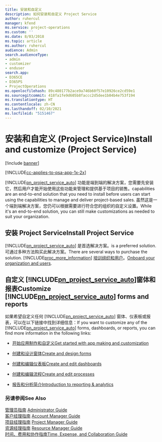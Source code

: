 ```yaml
---
title: 安装和自定义
description: 如何安装和自定义 Project Service
author: ruhercul
manager: kfend
ms.service: project-operations
ms.custom: ''
ms.date: 8/03/2018
ms.topic: article
ms.author: ruhercul
audience: Admin
search.audienceType:
- admin
- customizer
- enduser
search.app:
- D365CE
- D365PS
- ProjectOperations
ms.openlocfilehash: 89c480177b2ace9a746b60f57e10926ce2cd59e1
ms.sourcegitcommit: 418fa1fe9d605b8faccc2d5dee1b04b4e753f194
ms.translationtype: HT
ms.contentlocale: zh-CN
ms.lasthandoff: 02/10/2021
ms.locfileid: "5151467"
---
```

# <a name="install-and-customize-project-service"></a><span data-ttu-id="a895f-103">安装和自定义 (Project Service)</span><span class="sxs-lookup"><span data-stu-id="a895f-103">Install and customize (Project Service)</span></span>

[!include [banner](../includes/psa-now-project-operations.md)]

[!INCLUDE[cc-applies-to-psa-app-1x-2x](../includes/cc-applies-to-psa-app-1x-2x.md)]

[!INCLUDE[pn_project_service_auto](../includes/pn-project-service-auto.md)] <span data-ttu-id="a895f-104">功能是端到端的解决方案，您需要先安装它，然后用户才能开始使用这些功能来管理和提供基于项目的销售。</span><span class="sxs-lookup"><span data-stu-id="a895f-104">capabilities are an end-to-end solution that you need to install before users can start using the capabilities to manage and deliver project-based sales.</span></span> <span data-ttu-id="a895f-105">虽然这是一个端到端解决方案，您仍可以根据需要进行符合您的组织的自定义设置。</span><span class="sxs-lookup"><span data-stu-id="a895f-105">While it's an end-to-end solution, you can still make customizations as needed to suit your organization.</span></span>  
<!-- TODO: I expect to find the information on how to get and install this here. Please find that and add it here. Same for Project Service.--> 
  
## <a name="install-project-service"></a><span data-ttu-id="a895f-106">安装 Project Service</span><span class="sxs-lookup"><span data-stu-id="a895f-106">Install Project Service</span></span>  
 [!INCLUDE[pn_project_service_auto](../includes/pn-project-service-auto.md)] <span data-ttu-id="a895f-107">是首选解决方案。</span><span class="sxs-lookup"><span data-stu-id="a895f-107">is a preferred solution.</span></span> <span data-ttu-id="a895f-108">可通过多种方法购买此解决方案。</span><span class="sxs-lookup"><span data-stu-id="a895f-108">There are several ways to purchase the solution.</span></span> [!INCLUDE[proc_more_information](../includes/proc-more-information.md)] <span data-ttu-id="a895f-109">[培训组织和用户](https://docs.microsoft.com/dynamics365/customerengagement/on-premises/admin/onboard-your-organization-and-users-to-dynamics-365-online)。</span><span class="sxs-lookup"><span data-stu-id="a895f-109">[Onboard your organization and users](https://docs.microsoft.com/dynamics365/customerengagement/on-premises/admin/onboard-your-organization-and-users-to-dynamics-365-online).</span></span>  
  
## <a name="customize-pn_project_service_auto-forms-and-reports"></a><span data-ttu-id="a895f-110">自定义 [!INCLUDE[pn_project_service_auto](../includes/pn-project-service-auto.md)]窗体和报表</span><span class="sxs-lookup"><span data-stu-id="a895f-110">Customize [!INCLUDE[pn_project_service_auto](../includes/pn-project-service-auto.md)] forms and reports</span></span>  
 <span data-ttu-id="a895f-111">如果希望自定义任何 [!INCLUDE[pn_project_service_auto](../includes/pn-project-service-auto.md)] 窗体、仪表板或报表，可以在以下链接中找到详细信息：</span><span class="sxs-lookup"><span data-stu-id="a895f-111">If you want to customize any of the [!INCLUDE[pn_project_service_auto](../includes/pn-project-service-auto.md)] forms, dashboards, or reports, you can find more information in the following links:</span></span>  
  
- [<span data-ttu-id="a895f-112">开始应用制作和自定义</span><span class="sxs-lookup"><span data-stu-id="a895f-112">Get started with app making and customization</span></span>](https://docs.microsoft.com/dynamics365/customerengagement/on-premises/customize/getting-started-customization)  
  
- [<span data-ttu-id="a895f-113">创建和设计窗体</span><span class="sxs-lookup"><span data-stu-id="a895f-113">Create and design forms</span></span>](https://docs.microsoft.com/dynamics365/customerengagement/on-premises/customize/create-design-forms)  
  
- [<span data-ttu-id="a895f-114">创建和编辑仪表板</span><span class="sxs-lookup"><span data-stu-id="a895f-114">Create and edit dashboards</span></span>](https://docs.microsoft.com/dynamics365/customerengagement/on-premises/customize/create-edit-dashboards)  
  
- [<span data-ttu-id="a895f-115">创建和编辑流程</span><span class="sxs-lookup"><span data-stu-id="a895f-115">Create and edit processes</span></span>](https://docs.microsoft.com/dynamics365/customerengagement/on-premises/customize/guide-staff-through-common-tasks-processes)  
  
- [<span data-ttu-id="a895f-116">报告和分析简介</span><span class="sxs-lookup"><span data-stu-id="a895f-116">Introduction to reporting & analytics</span></span>](https://docs.microsoft.com/dynamics365/customerengagement/on-premises/analytics/reporting-analytics-with-dynamics-365)  
  
### <a name="see-also"></a><span data-ttu-id="a895f-117">另请参阅</span><span class="sxs-lookup"><span data-stu-id="a895f-117">See Also</span></span>  
 <span data-ttu-id="a895f-118">[管理员指南](../psa/admin-guide.md) </span><span class="sxs-lookup"><span data-stu-id="a895f-118">[Administrator Guide](../psa/admin-guide.md) </span></span>  
 <span data-ttu-id="a895f-119">[客户经理指南](../psa/account-manager-guide.md) </span><span class="sxs-lookup"><span data-stu-id="a895f-119">[Account Manager Guide](../psa/account-manager-guide.md) </span></span>  
 <span data-ttu-id="a895f-120">[项目经理指南](../psa/project-manager-guide.md) </span><span class="sxs-lookup"><span data-stu-id="a895f-120">[Project Manager Guide](../psa/project-manager-guide.md) </span></span>  
 <span data-ttu-id="a895f-121">[资源经理指南](../psa/resource-manager-guide.md) </span><span class="sxs-lookup"><span data-stu-id="a895f-121">[Resource Manager Guide](../psa/resource-manager-guide.md) </span></span>  
 [<span data-ttu-id="a895f-122">时间、费用和协作指南</span><span class="sxs-lookup"><span data-stu-id="a895f-122">Time, Expense, and Collaboration Guide</span></span>](../psa/time-expense-collaboration-guide.md)
